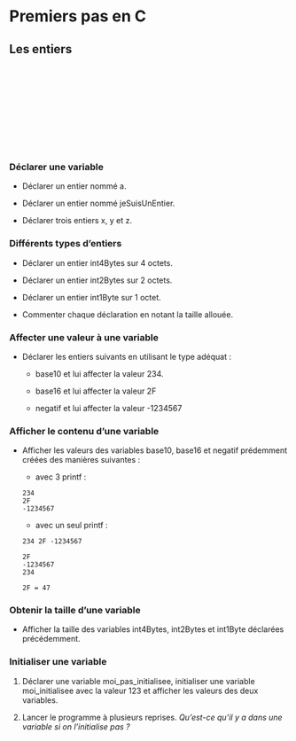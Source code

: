 # Premiers pas en C

## Les entiers

<object data="../../pdf/cours/bts1/bts1_03_premiers-pas-en-c.pdf" type="application/pdf">
    <embed src="../../pdf/cours/bts1/bts1_03_premiers-pas-en-c.pdf" type="application/pdf" />
</object>

### Déclarer une variable
    
+ Déclarer un entier nommé a.
    
+ Déclarer un entier nommé jeSuisUnEntier.
    
+ Déclarer trois entiers x, y et z.
    

### Différents types d’entiers
  
+ Déclarer un entier int4Bytes sur 4 octets.
    
+ Déclarer un entier int2Bytes sur 2 octets.

+ Déclarer un entier int1Byte sur 1 octet.
    
+ Commenter chaque déclaration en notant la taille allouée.
    

### Affecter une valeur à une variable
    
+ Déclarer les entiers suivants en utilisant le type adéquat :
    
    + base10 et lui affecter la valeur 234.

    + base16 et lui affecter la valeur 2F

    + negatif et lui affecter la valeur -1234567

### Afficher le contenu d’une variable
  
+ Afficher les valeurs des variables base10, base16 et negatif prédemment créées des manières suivantes :
    
    + avec 3 printf :
    
    ```output
    234
    2F
    -1234567
    ```
    
    + avec un seul printf :
    
    ```output
    234 2F -1234567
    
    2F
    -1234567
    234
    
    2F = 47
    ```
    

### Obtenir la taille d’une variable

+ Afficher la taille des variables int4Bytes, int2Bytes et int1Byte déclarées précédemment.
    

### Initialiser une variable

1. Déclarer une variable moi_pas_initialisee, initialiser une variable moi_initialisee avec la valeur 123 et afficher les valeurs des deux variables.
    
2. Lancer le programme à plusieurs reprises. *Qu’est-ce qu’il y a dans une variable si on l’initialise pas ?*

